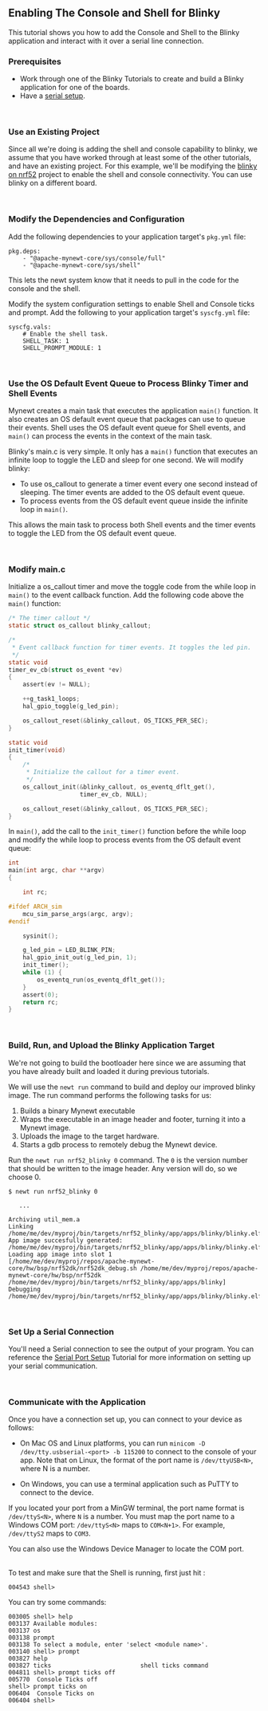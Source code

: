 ## Enabling The Console and Shell for Blinky

This tutorial shows you how to add the Console and Shell to the Blinky application and interact with it over a serial line connection.
<br>

### Prerequisites

* Work through one of the Blinky Tutorials to create and build a Blinky application for one of the boards.
* Have a [serial setup](/os/get_started/serial_access.md).

<br>

### Use an Existing Project

Since all we're doing is adding the shell and console capability to blinky, we assume 
that you have worked through at least some of the other tutorials, and have an existing project.
For this example, we'll be modifying the [blinky on nrf52](./nRF52.md) project to enable 
the shell and console connectivity. You can use blinky on a different board.

<br>

### Modify the Dependencies and Configuration

Add the following dependencies to your application target's `pkg.yml` file:

```
pkg.deps:
    - "@apache-mynewt-core/sys/console/full"
    - "@apache-mynewt-core/sys/shell"
```

This lets the newt system know that it needs to pull in the code for the console and the shell.

Modify the system configuration settings to enable Shell and Console ticks and prompt.  Add the following to your application target's `syscfg.yml` file:

```no-highlight
syscfg.vals:
    # Enable the shell task.
    SHELL_TASK: 1
    SHELL_PROMPT_MODULE: 1
```

<br>

### Use the OS Default Event Queue to Process Blinky Timer and Shell Events

Mynewt creates a main task that executes the application `main()` function. It also creates an OS default event queue that packages can use to queue their events.   Shell uses the OS default event queue for Shell events,  and `main()` can process the events in the context of the main task. 

Blinky's main.c is very simple. It only has a `main()` function that executes an infinite loop to toggle the LED and sleep for one second.  We will modify blinky:

* To use os_callout to generate a timer event every one second instead of sleeping.  The timer events are added to the OS default event queue.
* To process events from the OS default event queue inside the infinite loop in `main()`.

This allows the main task to process both Shell events and the timer events to toggle the LED from the OS default event queue.

<br>

### Modify main.c

Initialize a os_callout timer and move the toggle code from the while loop in `main()` to the event callback function. Add the following code above the `main()` function:

```c
/* The timer callout */
static struct os_callout blinky_callout;

/*
 * Event callback function for timer events. It toggles the led pin.
 */
static void
timer_ev_cb(struct os_event *ev)
{
    assert(ev != NULL);

    ++g_task1_loops;
    hal_gpio_toggle(g_led_pin);

    os_callout_reset(&blinky_callout, OS_TICKS_PER_SEC);
}

static void
init_timer(void)
{
    /*
     * Initialize the callout for a timer event.
     */
    os_callout_init(&blinky_callout, os_eventq_dflt_get(),
                    timer_ev_cb, NULL);

    os_callout_reset(&blinky_callout, OS_TICKS_PER_SEC);
}
```

In `main()`, add the call to the `init_timer()` function before the while loop and modify the while loop to process events from the OS default event queue:

```c hl_lines="15 17"
int
main(int argc, char **argv)
{

    int rc;

#ifdef ARCH_sim
    mcu_sim_parse_args(argc, argv);
#endif

    sysinit();

    g_led_pin = LED_BLINK_PIN;
    hal_gpio_init_out(g_led_pin, 1);
    init_timer();
    while (1) {
        os_eventq_run(os_eventq_dflt_get());
    }
    assert(0);
    return rc;
}

```
<br>

### Build, Run, and Upload the Blinky Application Target

We're not going to build the bootloader here since we are assuming that you have already
built and loaded it during previous tutorials.

We will use the `newt run` command to build and deploy our improved blinky image.  The run command performs the following tasks for us:

1. Builds a binary Mynewt executable
2. Wraps the executable in an image header and footer, turning it into a Mynewt image.
3. Uploads the image to the target hardware.
4. Starts a gdb process to remotely debug the Mynewt device.

Run the `newt run nrf52_blinky 0` command.  The `0` is the version number that should be written to the image header.  Any version will do, so we choose 0.

```no-highlight
$ newt run nrf52_blinky 0

   ...

Archiving util_mem.a
Linking /home/me/dev/myproj/bin/targets/nrf52_blinky/app/apps/blinky/blinky.elf
App image succesfully generated: /home/me/dev/myproj/bin/targets/nrf52_blinky/app/apps/blinky/blinky.elf
Loading app image into slot 1
[/home/me/dev/myproj/repos/apache-mynewt-core/hw/bsp/nrf52dk/nrf52dk_debug.sh /home/me/dev/myproj/repos/apache-mynewt-core/hw/bsp/nrf52dk /home/me/dev/myproj/bin/targets/nrf52_blinky/app/apps/blinky]
Debugging /home/me/dev/myproj/bin/targets/nrf52_blinky/app/apps/blinky/blinky.elf
```

<br>

### Set Up a Serial Connection

You'll need a Serial connection to see the output of your program. You can reference the [Serial Port Setup](../get_started/serial_access.md) Tutorial for more information on setting up your serial communication.

<br>

### Communicate with the Application

Once you have a connection set up, you can connect to your device as follows:

* On Mac OS and Linux platforms, you can run ```minicom -D /dev/tty.usbserial-<port> -b 115200``` to connect to the console of your app. Note that on Linux, the format of the port name is `/dev/ttyUSB<N>`, where N is a number.

* On Windows, you can use a terminal application such as PuTTY to connect to the device.
	
If you located your port from a MinGW terminal,  the port name format is `/dev/ttyS<N>`, where `N` is a number. You must map the port name to a Windows COM port: `/dev/ttyS<N>` maps to `COM<N+1>`. For example, `/dev/ttyS2` maps to  `COM3`.
	
You can also use the Windows Device Manager to locate the COM port.
    
<br>
To test and make sure that the Shell is running, first just hit <return>:
    
```no-highlight
004543 shell>
```

You can try some commands:

```no-highlight
003005 shell> help
003137 Available modules:
003137 os
003138 prompt
003138 To select a module, enter 'select <module name>'.
003140 shell> prompt
003827 help
003827 ticks                         shell ticks command
004811 shell> prompt ticks off
005770  Console Ticks off
shell> prompt ticks on
006404  Console Ticks on
006404 shell>
```
